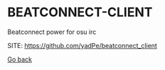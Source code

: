 # BEATCONNECT-CLIENT
 
 Beatconnect power for osu irc
 
 SITE: https://github.com/yadPe/beatconnect_client

 [Go back](https://portable-linux-apps.github.io/apps.html)
